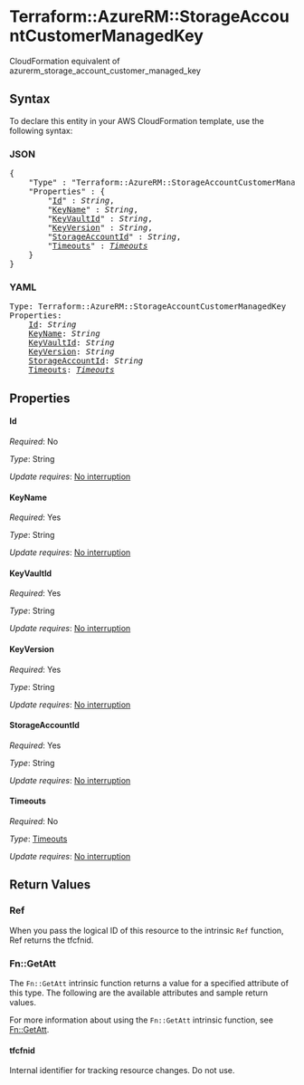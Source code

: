 # Terraform::AzureRM::StorageAccountCustomerManagedKey

CloudFormation equivalent of azurerm_storage_account_customer_managed_key

## Syntax

To declare this entity in your AWS CloudFormation template, use the following syntax:

### JSON

<pre>
{
    "Type" : "Terraform::AzureRM::StorageAccountCustomerManagedKey",
    "Properties" : {
        "<a href="#id" title="Id">Id</a>" : <i>String</i>,
        "<a href="#keyname" title="KeyName">KeyName</a>" : <i>String</i>,
        "<a href="#keyvaultid" title="KeyVaultId">KeyVaultId</a>" : <i>String</i>,
        "<a href="#keyversion" title="KeyVersion">KeyVersion</a>" : <i>String</i>,
        "<a href="#storageaccountid" title="StorageAccountId">StorageAccountId</a>" : <i>String</i>,
        "<a href="#timeouts" title="Timeouts">Timeouts</a>" : <i><a href="timeouts.md">Timeouts</a></i>
    }
}
</pre>

### YAML

<pre>
Type: Terraform::AzureRM::StorageAccountCustomerManagedKey
Properties:
    <a href="#id" title="Id">Id</a>: <i>String</i>
    <a href="#keyname" title="KeyName">KeyName</a>: <i>String</i>
    <a href="#keyvaultid" title="KeyVaultId">KeyVaultId</a>: <i>String</i>
    <a href="#keyversion" title="KeyVersion">KeyVersion</a>: <i>String</i>
    <a href="#storageaccountid" title="StorageAccountId">StorageAccountId</a>: <i>String</i>
    <a href="#timeouts" title="Timeouts">Timeouts</a>: <i><a href="timeouts.md">Timeouts</a></i>
</pre>

## Properties

#### Id

_Required_: No

_Type_: String

_Update requires_: [No interruption](https://docs.aws.amazon.com/AWSCloudFormation/latest/UserGuide/using-cfn-updating-stacks-update-behaviors.html#update-no-interrupt)

#### KeyName

_Required_: Yes

_Type_: String

_Update requires_: [No interruption](https://docs.aws.amazon.com/AWSCloudFormation/latest/UserGuide/using-cfn-updating-stacks-update-behaviors.html#update-no-interrupt)

#### KeyVaultId

_Required_: Yes

_Type_: String

_Update requires_: [No interruption](https://docs.aws.amazon.com/AWSCloudFormation/latest/UserGuide/using-cfn-updating-stacks-update-behaviors.html#update-no-interrupt)

#### KeyVersion

_Required_: Yes

_Type_: String

_Update requires_: [No interruption](https://docs.aws.amazon.com/AWSCloudFormation/latest/UserGuide/using-cfn-updating-stacks-update-behaviors.html#update-no-interrupt)

#### StorageAccountId

_Required_: Yes

_Type_: String

_Update requires_: [No interruption](https://docs.aws.amazon.com/AWSCloudFormation/latest/UserGuide/using-cfn-updating-stacks-update-behaviors.html#update-no-interrupt)

#### Timeouts

_Required_: No

_Type_: <a href="timeouts.md">Timeouts</a>

_Update requires_: [No interruption](https://docs.aws.amazon.com/AWSCloudFormation/latest/UserGuide/using-cfn-updating-stacks-update-behaviors.html#update-no-interrupt)

## Return Values

### Ref

When you pass the logical ID of this resource to the intrinsic `Ref` function, Ref returns the tfcfnid.

### Fn::GetAtt

The `Fn::GetAtt` intrinsic function returns a value for a specified attribute of this type. The following are the available attributes and sample return values.

For more information about using the `Fn::GetAtt` intrinsic function, see [Fn::GetAtt](https://docs.aws.amazon.com/AWSCloudFormation/latest/UserGuide/intrinsic-function-reference-getatt.html).

#### tfcfnid

Internal identifier for tracking resource changes. Do not use.

